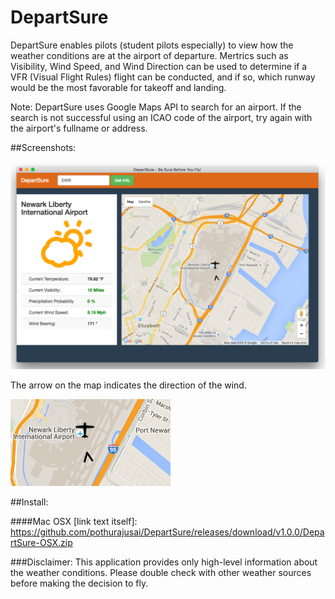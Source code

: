 # DepartSure

DepartSure enables pilots (student pilots especially) to view how the weather conditions are at the airport of departure. Mertrics such as Visibility, Wind Speed, and Wind Direction can be used to determine if a VFR (Visual Flight Rules) flight can be conducted, and if so, which runway would be the most favorable for takeoff and landing. 

Note: DepartSure uses Google Maps API to search for an airport. If the search is not successful using an ICAO code of the airport, try again with the airport's fullname or address.

##Screenshots:

![alt tag](https://github.com/pothurajusai/DepartSure/blob/master/DepartSureScreenshot.png)


The arrow on the map indicates the direction of the wind. 

![alt tag](https://github.com/pothurajusai/DepartSure/blob/master/DepartSureArrow.png)


##Install:

####Mac OSX 
 [link text itself]: https://github.com/pothurajusai/DepartSure/releases/download/v1.0.0/DepartSure-OSX.zip

###Disclaimer: 
This application provides only high-level information about the weather conditions. Please double check with other weather sources before making the decision to fly.
